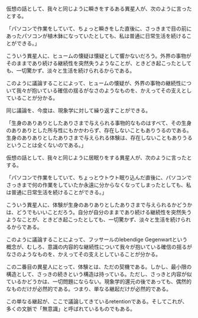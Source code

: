 仮想の話として、我々と同じように瞬きをするある異星人が、次のように言ったとする。

「パソコンで作業をしていて、ちょっと瞬きをした直後に、さっきまで目の前にあったパソコンが植木鉢になっていたとしても、私は普通に日常生活を続けることができる。」

こういう異星人に、ヒュームの懐疑は懐疑として響かないだろう。外界の事物がそのままであり続ける継続性を突然失うようなことが、ときどき起こったとしても、一切驚かず、淡々と生活を続けられるからである。

このように議論することによって、ヒュームの懐疑が、外界の事物の継続性について我々が抱いている確信の揺るがなさのようなものを、かえってその支えとしていることが分かる。

同じ議論を、今度は、現象学に対して繰り返すことができる。

「生身のありありとしたありさまで与えられる事物的なものはすべて、その生身のありありとした所与性にもかかわらず、存在しないこともありうるのである。生身のありありとしたありさまで与えられる体験は、存在しないこともありうるということは全くないのである。」

仮想の話として、我々と同じように居眠りをする異星人が、次のように言ったとする。

「パソコンで作業をしていて、ちょっとウトウト眠り込んだ直後に、パソコンでさっきまで何の作業をしていたか永遠に分からなくなってしまったとしても、私は普通に日常生活を続けることができる。」

こういう異星人に、体験が生身のありありとしたありさまで与えられるかどうかは、どうでもいいことだろう。自分が自分のままであり続ける継続性を突然失うようなことが、ときどき起こったとしても、一切驚かず、淡々と生活を続けられるからである。

このように議論することによって、フッサールのlebendige Gegenwartという概念が、むしろ、意識の内容的な継続性について我々が抱いている確信の揺るがなさのようなものを、かえってその支えとしていることが分かる。

この二番目の異星人にとって、体験とは、ただの契機である。しかし、最小限の構造として、さっきの続きという構造は持っている。ただし、さっきと内容が似ているかどうかは、一切問題にならない。現象学的還元の後であっても、偶然的なものだけが必然的である。つまり、単なる継起だけが必然的である。

この単なる継起が、ここで議論してきているretentionである。そしてこれが、多くの文脈で「無意識」と呼ばれているものでもある。
